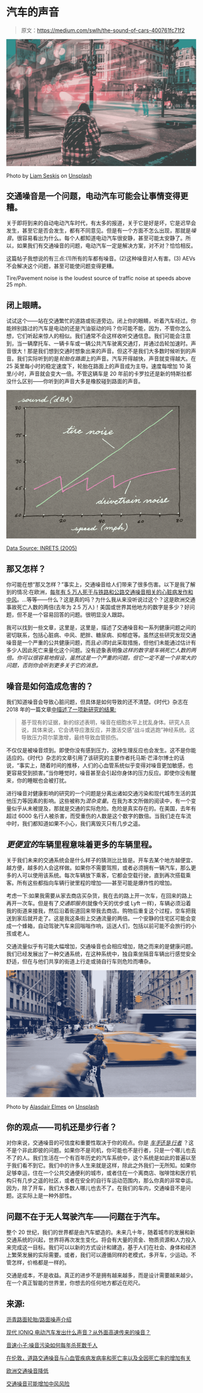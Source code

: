 # 汽车的声音

> 原文：<https://medium.com/swlh/the-sound-of-cars-400761fc71f2>

![](img/6ec6d45e636b15ae0164b7197a5ff238.png)

Photo by [Liam Seskis](https://unsplash.com/photos/9NhciG1wq10?utm_source=unsplash&utm_medium=referral&utm_content=creditCopyText) on [Unsplash](https://unsplash.com/collections/4751270/cars-and-people?utm_source=unsplash&utm_medium=referral&utm_content=creditCopyText)

## 交通噪音是一个问题，电动汽车可能会让事情变得更糟。

关于即将到来的自动电动汽车时代，有太多的报道，关于它是好是坏，它是迟早会发生，甚至它是否会发生，都有不同意见。但是有一个方面不怎么出现，那就是*噪音*。很容易看出为什么。每个人都知道电动汽车很安静，甚至可能太安静了。所以，如果我们有交通噪音的问题，电动汽车一定是解决方案，对不对？恰恰相反。

这篇帖子我想说的有三点:(1)所有的车都有噪音。(2)这种噪音对人有害。(3) AEVs 不会解决这个问题，甚至可能使问题变得更糟。

Tire/Pavement noise is the loudest source of traffic noise at speeds above 25 mph.

## 闭上眼睛。

试试这个——站在交通繁忙的道路或街道旁边。闭上你的眼睛，听着汽车经过。你能辨别路过的汽车是电动的还是汽油驱动的吗？你可能不能，因为，不管你怎么想，它们听起来惊人的相似。我们通常不会这样收听交通信息。我们可能会注意到，当一辆摩托车、一辆卡车或一辆公共汽车驶离交通灯，并通过齿轮加速时。声音很大！那是我们想到交通时想象出来的声音。但这不是我们大多数时候听到的声音。我们实际听到的是*轮胎在路面*上的声音。汽车开得越快，声音就变得越大。在 25 英里每小时的稳定速度下，轮胎在路面上的声音成为主导。速度每增加 10 英里/小时，声音就会变大一倍。不管这辆车是 20 年前的卡罗拉还是新的特斯拉都没什么区别——你听到的声音大多是橡胶碰到路面的声音。

![](img/a872df566e089fd54ac9ca6eca58bc71.png)

[Data Source: INRETS (2005)](https://www.racfoundation.org/assets/rac_foundation/content/downloadables/speed_limits-box_bayliss-aug2012.pdf)

## 那又怎样？

你可能在想“那又怎样？”事实上，交通噪音给人们带来了很多伤害。以下是我了解到的情况:在欧洲，[每年有 5 万人死于与铁路和公路交通噪音相关的心脏病发作和中风](https://www.transportenvironment.org/press/50000-heart-deaths-year-caused-traffic-noise)。…等等——什么？这是真的吗？为什么我从来没听说过这个？这是欧洲交通事故死亡人数的两倍(去年为 2.5 万人)！美国或世界其他地方的数字是多少？好问题，但不是一个容易回答的问题。很明显没人跟踪。

我可以找到一些文章，这里是，这里是，描述了交通噪音和一系列健康问题之间的密切联系，包括心脏病、中风、肥胖、糖尿病、抑郁症等。虽然这些研究发现交通噪音是一个严重的公共健康问题，而且*必须*对此采取措施，但他们未能通过估计有多少人因此死亡来量化这个问题。没有迹象表明像*这样的数字是车祸死亡人数的两倍。你可以很容易地假设，虽然这是一个严重的问题，但它一定不是一个非常大的问题，否则你会听到更多关于它的消息。*

## 噪音是如何造成危害的？

我们知道噪音会导致心脏问题，但具体是如何导致的还不清楚。《时代》杂志在 2018 年的一篇文章[中描述了一项新研究的结果:](https://time.com/5135279/noise-pollution-increases-heart-risk/)

> 基于现有的证据，新的综述表明，噪音在细胞水平上扰乱身体。研究人员说，具体来说，它会诱导应激反应，并激活交感“战斗或逃跑”神经系统。这导致压力荷尔蒙激增，最终导致血管损伤。

不仅仅是被噪音烦到。即使你没有感到压力，这种生理反应也会发生。这不是你能适应的。《时代》杂志的文章引用了该研究的主要作者托马斯·芒泽尔博士的话说，“事实上，随着时间的推移，人们的心血管系统似乎变得对噪音更加敏感，也更容易受到损害。”当你睡觉时，噪音甚至会引起你身体的压力反应。即使你没有醒来，你的睡眠也会被打扰。

进行噪音对健康影响的研究的一个问题是分离出诸如交通污染和现代城市生活的其他压力等因素的影响。这些被称为*混杂变量*。在我为本文所做的阅读中，有一个变量似乎从未被提及，那就是交通的实际危险。危险是真实存在的。在美国，去年有超过 6000 名行人被杀害，而受重伤的人数是这个数字的数倍。当我们走在车流中时，我们都知道如果不小心，我们离毁灭只有几步之遥。

## *更便宜的*车辆里程意味着更多的车辆里程。

关于我们未来的交通系统会是什么样子的猜测比比皆是。开车去某个地方越便宜、越方便，越多的人会这样做。如果你不需要驾照，或者必须拥有一辆汽车，那么更多的人可以使用该系统。每次车辆放下乘客，它都会空载行驶，直到再次搭载乘客。所有这些都指向车辆行驶里程的增加——甚至可能是爆炸性的增加。

考虑一下:如果我需要从家去商店买杂货，我在去的路上开一次车，在回来的路上再开一次车。但是有了*交通即服务*(就像今天的优步或 Lyft 一样)，车辆必须沿着我的街道来接我，然后沿着街道回来带我去商店。购物后重复这个过程，空车把我送到家后就开走了。这是我这条街上交通流量的两倍。一个安静的住宅区可能会变成一个蜂箱，自动驾驶汽车来回嗡嗡作响，运送人们，包括以前可能不会旅行的小孩或老人。

交通流量似乎有可能大幅增加，交通噪音也会相应增加，随之而来的是健康问题。我们已经发展出了一种交通系统，在这种系统中，独自乘坐隔音车辆出行感觉安全舒适，但在与他们共享的街道上行走或骑自行车则危险而嘈杂。

![](img/e58b9eef65bfa29d043368073916adbe.png)

Photo by [Alasdair Elmes](https://unsplash.com/@alelmes?utm_source=unsplash&utm_medium=referral&utm_content=creditCopyText) on [Unsplash](https://unsplash.com/collections/4751270/cars-and-people?utm_source=unsplash&utm_medium=referral&utm_content=creditCopyText)

## 你的观点——司机还是步行者？

对你来说，交通噪音的可信度和重要性取决于你的观点。你是 [*车手*还是*行者*](https://youtu.be/HocJyvZxWWk) ？这不是个非此即彼的问题。如果你不是司机，你可能也不是行者，只是一个哪儿也去不了的人。我们生活在一个有百年历史的汽车系统中，这个系统是如此的普遍以至于我们看不到它。我们中的许多人生来就是这样，除此之外我们一无所知。如果你足够幸运，住在一个公共交通便利的城市，或者住在一个离商店、咖啡馆和医疗机构只有几步之遥的社区，或者在安全的自行车运动范围内，那么你真的非常幸运。因为，除了开车，我们大多数人哪儿也去不了。在我们的车内，交通噪音不是问题。这实际上是一种外部性。

## 问题不在于无人驾驶汽车——问题在于汽车。

整个 20 世纪，我们的世界都是由汽车塑造的。未来几十年，随着城市的发展和新交通系统的兴起，世界将再次发生变化。将会有大量的资金、物质资源和人力投入来完成这一目标。我们可以以新的方式设计和建造，基于人们在社会、身体和经济上繁荣发展的实际需要。或者，我们可以遵循同样的老模式，多开车，少运动。不管怎样，价格都是一样的。

交通是成本，不是收益。真正的进步不是拥有越来越多，而是设计需要越来越少。在一个真正智能的世界里，你想去的任何地方都近在咫尺。

## 来源:

[沥青路面轮胎/路面噪声介绍](http://www.asphaltroads.org/assets/_control/content/files/anintroductiontotire-pavementnoiseofasphaltpavement.pdf)

[现代 IONIQ 电动汽车发出什么声音？从外面高速传来的噪音？](https://youtu.be/X0wpizkkH_Q)

[音速小子:噪音污染如何每年杀死数千人](https://www.theguardian.com/lifeandstyle/2018/jul/03/sonic-doom-noise-pollution-kills-heart-disease-diabetes)

[在伦敦，道路交通噪音与心血管疾病发病率和死亡率以及全因死亡率的增加有关](https://academic.oup.com/eurheartj/article/36/39/2653/2398234)

[欧洲交通噪音降低](https://www.transportenvironment.org/sites/te/files/media/2008-02_traffic_noise_ce_delft_report.pdf)

[交通噪音可能增加中风风险](https://www.health.harvard.edu/stroke/traffic-noise-may-raise-stroke-risk)